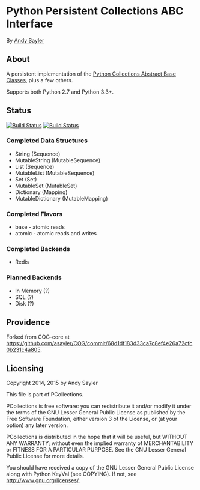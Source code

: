 Python Persistent Collections ABC Interface
===========================================

By [Andy Sayler](https://www.andysayler.com)  

About
-----

A persistent implementation of the [Python Collections Abstract Base
Classes](https://docs.python.org/2/library/collections.html#collections-abstract-base-classes),
plus a few others.

Supports both Python 2.7 and Python 3.3+.

Status
------

[![Build Status](https://drone.io/github.com/asayler/pcollections/status.png)](https://drone.io/github.com/asayler/pcollections/latest)
[![Build Status](https://travis-ci.org/asayler/pcollections.svg?branch=master)](https://travis-ci.org/asayler/pcollections)

### Completed Data Structures ###
+ String (Sequence)
+ MutableString (MutableSequence)
+ List (Sequence)
+ MutableList (MutableSequence)
+ Set (Set)
+ MutableSet (MutableSet)
+ Dictionary (Mapping)
+ MutableDictionary (MutableMapping)

### Completed Flavors ###
+ base - atomic reads
+ atomic - atomic reads and writes

### Completed Backends ###
+ Redis

### Planned Backends ###
+ In Memory (?)
+ SQL (?)
+ Disk (?)

Providence
----------

Forked from COG-core at
https://github.com/asayler/COG/commit/68d1df183d33ca7c8ef4e26a72cfc0b231c4a805.

Licensing
---------

Copyright 2014, 2015 by Andy Sayler

This file is part of PCollections.

PCollections is free software: you can redistribute it and/or modify
it under the terms of the GNU Lesser General Public License as
published by the Free Software Foundation, either version 3 of the
License, or (at your option) any later version.

PCollections is distributed in the hope that it will be useful, but
WITHOUT ANY WARRANTY; without even the implied warranty of
MERCHANTABILITY or FITNESS FOR A PARTICULAR PURPOSE.  See the GNU
Lesser General Public License for more details.

You should have received a copy of the GNU Lesser General Public
License along with Python KeyVal (see COPYING).  If not, see
http://www.gnu.org/licenses/.
